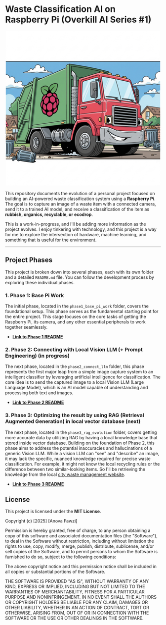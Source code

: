 # Waste Classification AI on Raspberry Pi (Overkill AI Series #1)

<div align="center">
  <img src="./rpi-garbage-truck-comic.png" width="500" height="500" alt="Raspberry Pi Garbage Truck">
</div>

This repository documents the evolution of a personal project focused on building an AI-powered waste classification system using a **Raspberry Pi**. The goal is to capture an image of a waste item with a connected camera, send it to a trained AI model, and receive a classification of the item as **rubbish, organics, recyclable, or ecodrop**.

This is a work-in-progress, and I'll be adding more information as the project evolves. I enjoy tinkering with technology, and this project is a way for me to explore the intersection of hardware, machine learning, and something that is useful for the environment.

-----

## Project Phases

This project is broken down into several phases, each with its own folder and a detailed `README.md` file. You can follow the development process by exploring these individual phases.

### 1\. Phase 1: Base Pi Work

The initial phase, located in the `phase1_base_pi_work` folder, covers the foundational setup. This phase serves as the fundamental starting point for the entire project. This stage focuses on the core tasks of getting the Raspberry Pi, its camera, and any other essential peripherals to work together seamlessly.

  * **[Link to Phase 1 README](/phase1_base_pi_work/README.md)**

### 2\. Phase 2: Connecting with Local Vision LLM (+ Prompt Engineering) (in progress)

The next phase, located in the `phase2_connect_llm` folder, this phase represents the first major leap from a simple image capture system to an intelligent classifier by leveraging artificial intelligence for classification. The core idea is to send the captured image to a local Vision LLM (Large Language Model), which is an AI model capable of understanding and processing both text and images.

  * **[Link to Phase 2 README](/phase2_connect_llm/README.md)**

### 3\. Phase 3: Optimizing the result by using RAG (Retrieval Augmented Generation) in local vector database (next)

The next phase, located in the `phase3_rag_evolution` folder, covers getting more accurate data by utilizing RAG by having a local knowledge base that stored inside vector database. Building on the foundation of Phase 2, this phase aims to address the potential inaccuracies and hallucinations of a generic Vision LLM. While a vision LLM can "see" and "describe" an image, it may lack the specific, nuanced knowledge required for precise waste classification. For example, it might not know the local recycling rules or the difference between two similar-looking items. So I'll be retrieving the knowledge from the local [city waste management website](https://ccc.govt.nz/services/rubbish-and-recycling/lookupitem).

  * **[Link to Phase 3 README](/phase3_rag_evolution/README.md)**

## License

This project is licensed under the **MIT License**.

Copyright (c) [2025] [Anova Fawzi]

Permission is hereby granted, free of charge, to any person obtaining a copy of this software and associated documentation files (the "Software"), to deal in the Software without restriction, including without limitation the rights to use, copy, modify, merge, publish, distribute, sublicense, and/or sell copies of the Software, and to permit persons to whom the Software is furnished to do so, subject to the following conditions:

The above copyright notice and this permission notice shall be included in all copies or substantial portions of the Software.

THE SOFTWARE IS PROVIDED "AS IS", WITHOUT WARRANTY OF ANY KIND, EXPRESS OR IMPLIED, INCLUDING BUT NOT LIMITED TO THE WARRANTIES OF MERCHANTABILITY, FITNESS FOR A PARTICULAR PURPOSE AND NONINFRINGEMENT. IN NO EVENT SHALL THE AUTHORS OR COPYRIGHT HOLDERS BE LIABLE FOR ANY CLAIM, DAMAGES OR OTHER LIABILITY, WHETHER IN AN ACTION OF CONTRACT, TORT OR OTHERWISE, ARISING FROM, OUT OF OR IN CONNECTION WITH THE SOFTWARE OR THE USE OR OTHER DEALINGS IN THE SOFTWARE.